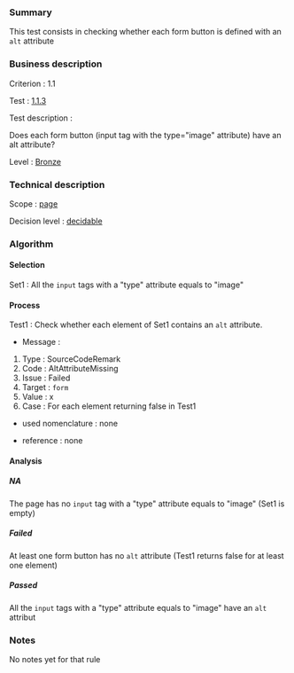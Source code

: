 ### Summary

This test consists in checking whether each form button is defined with
an `alt` attribute

### Business description

Criterion : 1.1

Test : [1.1.3](http://www.accessiweb.org/index.php/accessiweb-22-english-version.html#test-1-1-3)

Test description :

Does each form button (input tag with the type="image" attribute) have
an alt attribute?

Level : [Bronze](/en/category/rules-design/accessiweb-11/level/bronze)

### Technical description

Scope : [page](/en/category/rules-design/accessiweb-11/scope/page)

Decision level :
[decidable](/en/category/rules-design/accessiweb-11/decision-level/decidable)

### Algorithm

#### Selection

Set1 : All the `input` tags with a "type" attribute equals to "image"

#### Process

Test1 : Check whether each element of Set1 contains an `alt` attribute.

-   Message :

1.  Type : SourceCodeRemark
2.  Code : AltAttributeMissing
3.  Issue : Failed
4.  Target : `form`
5.  Value : x
6.  Case : For each element returning false in Test1

-   used nomenclature : none

-   reference : none

#### Analysis

##### NA

The page has no `input` tag with a "type" attribute equals to "image"
(Set1 is empty)

##### Failed

At least one form button has no `alt` attribute (Test1 returns false for
at least one element)

##### Passed

All the `input` tags with a "type" attribute equals to "image" have an
`alt` attribut

### Notes

No notes yet for that rule
